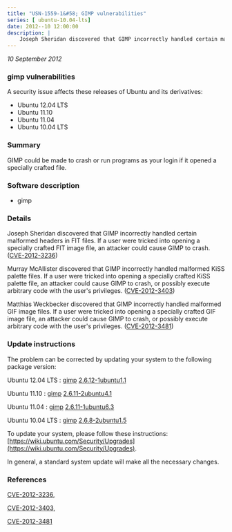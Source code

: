 ```yaml
---
title: "USN-1559-1&#58; GIMP vulnerabilities"
series: [ ubuntu-10.04-lts]
date: 2012--10 12:00:00
description: |
    Joseph Sheridan discovered that GIMP incorrectly handled certain malformed headers in FIT files. If a user were tricked into opening a specially crafted FIT image file, an attacker could cause GIMP to crash. ([CVE-2012-3236](http://people.ubuntu.com/~ubuntu-security/cve/CVE-2012-3236))
--- 
```

 
 

*10 September 2012*

### gimp vulnerabilities

A security issue affects these releases of Ubuntu and its derivatives:

* Ubuntu 12.04 LTS
* Ubuntu 11.10
* Ubuntu 11.04
* Ubuntu 10.04 LTS

### Summary

GIMP could be made to crash or run programs as your login if it opened a specially crafted file.

### Software description

* gimp 

### Details

Joseph Sheridan discovered that GIMP incorrectly handled certain malformed headers in FIT files. If a user were tricked into opening a specially crafted FIT image file, an attacker could cause GIMP to crash. ([CVE-2012-3236](http://people.ubuntu.com/~ubuntu-security/cve/CVE-2012-3236))

Murray McAllister discovered that GIMP incorrectly handled malformed KiSS palette files. If a user were tricked into opening a specially crafted KiSS palette file, an attacker could cause GIMP to crash, or possibly execute arbitrary code with the user&#39;s privileges. ([CVE-2012-3403](http://people.ubuntu.com/~ubuntu-security/cve/CVE-2012-3403))

Matthias Weckbecker discovered that GIMP incorrectly handled malformed GIF image files. If a user were tricked into opening a specially crafted GIF image file, an attacker could cause GIMP to crash, or possibly execute arbitrary code with the user&#39;s privileges. ([CVE-2012-3481](http://people.ubuntu.com/~ubuntu-security/cve/CVE-2012-3481)) 

### Update instructions

The problem can be corrected by updating your system to the following package version:

Ubuntu 12.04 LTS
 : [gimp](https://launchpad.net/ubuntu/+source/gimp) <span> [2.6.12-1ubuntu1.1](https://launchpad.net/ubuntu/+source/gimp/2.6.12-1ubuntu1.1) </span> 

Ubuntu 11.10
 : [gimp](https://launchpad.net/ubuntu/+source/gimp) <span> [2.6.11-2ubuntu4.1](https://launchpad.net/ubuntu/+source/gimp/2.6.11-2ubuntu4.1) </span> 

Ubuntu 11.04
 : [gimp](https://launchpad.net/ubuntu/+source/gimp) <span> [2.6.11-1ubuntu6.3](https://launchpad.net/ubuntu/+source/gimp/2.6.11-1ubuntu6.3) </span> 

Ubuntu 10.04 LTS
 : [gimp](https://launchpad.net/ubuntu/+source/gimp) <span> [2.6.8-2ubuntu1.5](https://launchpad.net/ubuntu/+source/gimp/2.6.8-2ubuntu1.5) </span> 

To update your system, please follow these instructions: [https://wiki.ubuntu.com/Security/Upgrades](https://wiki.ubuntu.com/Security/Upgrades).

In general, a standard system update will make all the necessary changes. 

### References

 
 [CVE-2012-3236](http://people.ubuntu.com/~ubuntu-security/cve/CVE-2012-3236), 

 [CVE-2012-3403](http://people.ubuntu.com/~ubuntu-security/cve/CVE-2012-3403), 

 [CVE-2012-3481](http://people.ubuntu.com/~ubuntu-security/cve/CVE-2012-3481)
 

